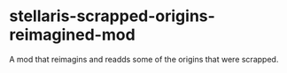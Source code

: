 # stellaris-scrapped-origins-reimagined-mod

A mod that reimagins and readds some of the origins that were scrapped.